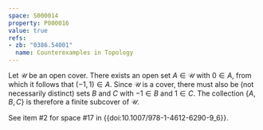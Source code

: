 ```yaml
---
space: S000014
property: P000016
value: true
refs:
- zb: "0386.54001"
  name: Counterexamples in Topology
---
```


Let $\mathcal{U}$ be an open cover. There exists an open set $A \in \mathcal{U}$ with $0 \in A$, from which it follows that $(-1,1) \in A$. Since $\mathcal{U}$ is a cover, there must also be (not necessarily distinct) sets $B$ and $C$ with $-1 \in B$ and $1 \in C$. The collection $\{A, B, C\}$ is therefore a finite subcover of $\mathcal{U}$.

See item #2 for space #17 in {{doi:10.1007/978-1-4612-6290-9_6}}.
